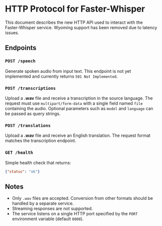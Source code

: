 # HTTP Protocol for Faster-Whisper

This document describes the new HTTP API used to interact with the Faster-Whisper service. Wyoming support has been removed due to latency issues.

## Endpoints

### `POST /speech`
Generate spoken audio from input text. This endpoint is not yet implemented and currently returns `501 Not Implemented`.

### `POST /transcriptions`
Upload a **.wav** file and receive a transcription in the source language. The request must use `multipart/form-data` with a single field named `file` containing the audio. Optional parameters such as `model` and `language` can be passed as query strings.

### `POST /translations`
Upload a **.wav** file and receive an English translation. The request format matches the transcription endpoint.

### `GET /health`
Simple health check that returns:

```json
{"status": "ok"}
```

## Notes

* Only `.wav` files are accepted. Conversion from other formats should be handled by a separate service.
* Streaming responses are not supported.
* The service listens on a single HTTP port specified by the `PORT` environment variable (default `8000`).
